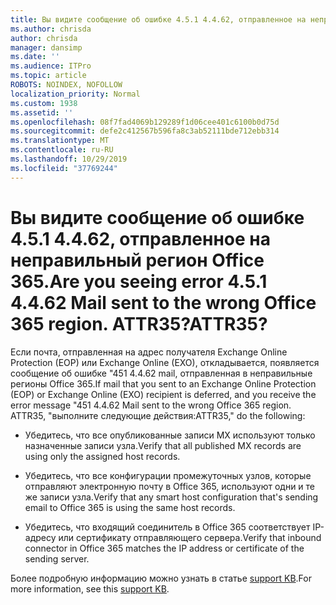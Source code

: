 ```yaml
---
title: Вы видите сообщение об ошибке 4.5.1 4.4.62, отправленное на неправильный регион Office 365. ATTR35?
ms.author: chrisda
author: chrisda
manager: dansimp
ms.date: ''
ms.audience: ITPro
ms.topic: article
ROBOTS: NOINDEX, NOFOLLOW
localization_priority: Normal
ms.custom: 1938
ms.assetid: ''
ms.openlocfilehash: 08f7fad4069b129289f1d06cee401c6100b0d75d
ms.sourcegitcommit: defe2c412567b596fa8c3ab52111bde712ebb314
ms.translationtype: MT
ms.contentlocale: ru-RU
ms.lasthandoff: 10/29/2019
ms.locfileid: "37769244"
---
```

# <a name="are-you-seeing-error-451-4462-mail-sent-to-the-wrong-office-365-region-attr35"></a><span data-ttu-id="3e809-103">Вы видите сообщение об ошибке 4.5.1 4.4.62, отправленное на неправильный регион Office 365.</span><span class="sxs-lookup"><span data-stu-id="3e809-103">Are you seeing error 4.5.1 4.4.62 Mail sent to the wrong Office 365 region.</span></span> <span data-ttu-id="3e809-104">ATTR35?</span><span class="sxs-lookup"><span data-stu-id="3e809-104">ATTR35?</span></span>

<span data-ttu-id="3e809-105">Если почта, отправленная на адрес получателя Exchange Online Protection (EOP) или Exchange Online (EXO), откладывается, появляется сообщение об ошибке "451 4.4.62 mail, отправленная в неправильные регионы Office 365.</span><span class="sxs-lookup"><span data-stu-id="3e809-105">If mail that you sent to an Exchange Online Protection (EOP) or Exchange Online (EXO) recipient is deferred, and you receive the error message "451 4.4.62 Mail sent to the wrong Office 365 region.</span></span> <span data-ttu-id="3e809-106">ATTR35, "выполните следующие действия:</span><span class="sxs-lookup"><span data-stu-id="3e809-106">ATTR35," do the following:</span></span>

- <span data-ttu-id="3e809-107">Убедитесь, что все опубликованные записи MX используют только назначенные записи узла.</span><span class="sxs-lookup"><span data-stu-id="3e809-107">Verify that all published MX records are using only the assigned host records.</span></span>

- <span data-ttu-id="3e809-108">Убедитесь, что все конфигурации промежуточных узлов, которые отправляют электронную почту в Office 365, используют одни и те же записи узла.</span><span class="sxs-lookup"><span data-stu-id="3e809-108">Verify that any smart host configuration that's sending email to Office 365 is using the same host records.</span></span>

- <span data-ttu-id="3e809-109">Убедитесь, что входящий соединитель в Office 365 соответствует IP-адресу или сертификату отправляющего сервера.</span><span class="sxs-lookup"><span data-stu-id="3e809-109">Verify that inbound connector in Office 365 matches the IP address or certificate of the sending server.</span></span>

<span data-ttu-id="3e809-110">Более подробную информацию можно узнать в статье [support KB](https://support.microsoft.com/help/4057301/attr35-response-code-when-mail-is-sent-to-eop-exo).</span><span class="sxs-lookup"><span data-stu-id="3e809-110">For more information, see this [support KB](https://support.microsoft.com/help/4057301/attr35-response-code-when-mail-is-sent-to-eop-exo).</span></span>
